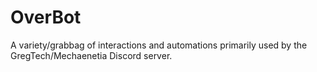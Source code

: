 # OverBot

A variety/grabbag of interactions and automations primarily used by the GregTech/Mechaenetia Discord server.

